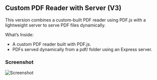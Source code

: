 ## Custom PDF Reader with Server (V3)

This version combines a custom-built PDF reader using PDF.js with a lightweight server to serve PDF files dynamically. 

What’s Inside:

- A custom PDF reader built with PDF.js.
- PDFs served dynamically from a pdf/ folder using an Express server.


### Screenshot
![Screenshot](../screenshots/POC_V3_CustomReaderWithServer/CustomReaderWithServer)